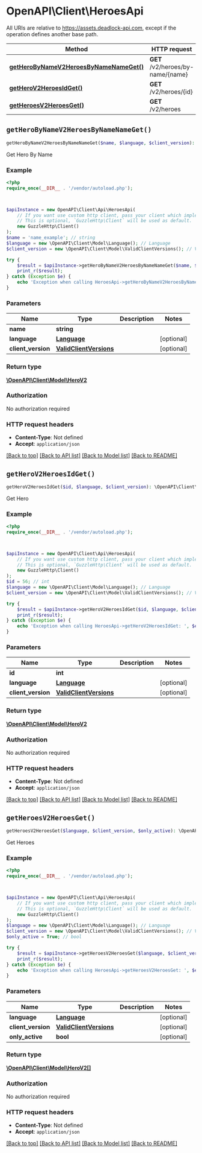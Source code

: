 # OpenAPI\Client\HeroesApi

All URIs are relative to https://assets.deadlock-api.com, except if the operation defines another base path.

| Method | HTTP request | Description |
| ------------- | ------------- | ------------- |
| [**getHeroByNameV2HeroesByNameNameGet()**](HeroesApi.md#getHeroByNameV2HeroesByNameNameGet) | **GET** /v2/heroes/by-name/{name} | Get Hero By Name |
| [**getHeroV2HeroesIdGet()**](HeroesApi.md#getHeroV2HeroesIdGet) | **GET** /v2/heroes/{id} | Get Hero |
| [**getHeroesV2HeroesGet()**](HeroesApi.md#getHeroesV2HeroesGet) | **GET** /v2/heroes | Get Heroes |


## `getHeroByNameV2HeroesByNameNameGet()`

```php
getHeroByNameV2HeroesByNameNameGet($name, $language, $client_version): \OpenAPI\Client\Model\HeroV2
```

Get Hero By Name

### Example

```php
<?php
require_once(__DIR__ . '/vendor/autoload.php');



$apiInstance = new OpenAPI\Client\Api\HeroesApi(
    // If you want use custom http client, pass your client which implements `GuzzleHttp\ClientInterface`.
    // This is optional, `GuzzleHttp\Client` will be used as default.
    new GuzzleHttp\Client()
);
$name = 'name_example'; // string
$language = new \OpenAPI\Client\Model\Language(); // Language
$client_version = new \OpenAPI\Client\Model\ValidClientVersions(); // ValidClientVersions

try {
    $result = $apiInstance->getHeroByNameV2HeroesByNameNameGet($name, $language, $client_version);
    print_r($result);
} catch (Exception $e) {
    echo 'Exception when calling HeroesApi->getHeroByNameV2HeroesByNameNameGet: ', $e->getMessage(), PHP_EOL;
}
```

### Parameters

| Name | Type | Description  | Notes |
| ------------- | ------------- | ------------- | ------------- |
| **name** | **string**|  | |
| **language** | [**Language**](../Model/.md)|  | [optional] |
| **client_version** | [**ValidClientVersions**](../Model/.md)|  | [optional] |

### Return type

[**\OpenAPI\Client\Model\HeroV2**](../Model/HeroV2.md)

### Authorization

No authorization required

### HTTP request headers

- **Content-Type**: Not defined
- **Accept**: `application/json`

[[Back to top]](#) [[Back to API list]](../../README.md#endpoints)
[[Back to Model list]](../../README.md#models)
[[Back to README]](../../README.md)

## `getHeroV2HeroesIdGet()`

```php
getHeroV2HeroesIdGet($id, $language, $client_version): \OpenAPI\Client\Model\HeroV2
```

Get Hero

### Example

```php
<?php
require_once(__DIR__ . '/vendor/autoload.php');



$apiInstance = new OpenAPI\Client\Api\HeroesApi(
    // If you want use custom http client, pass your client which implements `GuzzleHttp\ClientInterface`.
    // This is optional, `GuzzleHttp\Client` will be used as default.
    new GuzzleHttp\Client()
);
$id = 56; // int
$language = new \OpenAPI\Client\Model\Language(); // Language
$client_version = new \OpenAPI\Client\Model\ValidClientVersions(); // ValidClientVersions

try {
    $result = $apiInstance->getHeroV2HeroesIdGet($id, $language, $client_version);
    print_r($result);
} catch (Exception $e) {
    echo 'Exception when calling HeroesApi->getHeroV2HeroesIdGet: ', $e->getMessage(), PHP_EOL;
}
```

### Parameters

| Name | Type | Description  | Notes |
| ------------- | ------------- | ------------- | ------------- |
| **id** | **int**|  | |
| **language** | [**Language**](../Model/.md)|  | [optional] |
| **client_version** | [**ValidClientVersions**](../Model/.md)|  | [optional] |

### Return type

[**\OpenAPI\Client\Model\HeroV2**](../Model/HeroV2.md)

### Authorization

No authorization required

### HTTP request headers

- **Content-Type**: Not defined
- **Accept**: `application/json`

[[Back to top]](#) [[Back to API list]](../../README.md#endpoints)
[[Back to Model list]](../../README.md#models)
[[Back to README]](../../README.md)

## `getHeroesV2HeroesGet()`

```php
getHeroesV2HeroesGet($language, $client_version, $only_active): \OpenAPI\Client\Model\HeroV2[]
```

Get Heroes

### Example

```php
<?php
require_once(__DIR__ . '/vendor/autoload.php');



$apiInstance = new OpenAPI\Client\Api\HeroesApi(
    // If you want use custom http client, pass your client which implements `GuzzleHttp\ClientInterface`.
    // This is optional, `GuzzleHttp\Client` will be used as default.
    new GuzzleHttp\Client()
);
$language = new \OpenAPI\Client\Model\Language(); // Language
$client_version = new \OpenAPI\Client\Model\ValidClientVersions(); // ValidClientVersions
$only_active = True; // bool

try {
    $result = $apiInstance->getHeroesV2HeroesGet($language, $client_version, $only_active);
    print_r($result);
} catch (Exception $e) {
    echo 'Exception when calling HeroesApi->getHeroesV2HeroesGet: ', $e->getMessage(), PHP_EOL;
}
```

### Parameters

| Name | Type | Description  | Notes |
| ------------- | ------------- | ------------- | ------------- |
| **language** | [**Language**](../Model/.md)|  | [optional] |
| **client_version** | [**ValidClientVersions**](../Model/.md)|  | [optional] |
| **only_active** | **bool**|  | [optional] |

### Return type

[**\OpenAPI\Client\Model\HeroV2[]**](../Model/HeroV2.md)

### Authorization

No authorization required

### HTTP request headers

- **Content-Type**: Not defined
- **Accept**: `application/json`

[[Back to top]](#) [[Back to API list]](../../README.md#endpoints)
[[Back to Model list]](../../README.md#models)
[[Back to README]](../../README.md)
